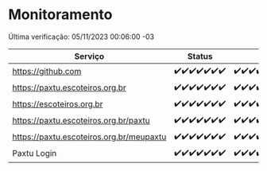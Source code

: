 # Monitoramento

Última verificação: 05/11/2023 00:06:00 -03

|Serviço|Status|Últimas 24h|
|---|---|---|
|https://github.com|<span title="2023-10-29: OK=24">✔️</span><span title="2023-10-30: OK=24">✔️</span><span title="2023-10-31: OK=24">✔️</span><span title="2023-11-01: OK=24">✔️</span><span title="2023-11-02: OK=24">✔️</span><span title="2023-11-03: OK=23">✔️</span><span title="2023-11-04: OK=3">✔️</span>|<span title="04/11/2023 00:06:00 -03 : 200">✔️</span><span title="04/11/2023 01:07:00 -03 : 200">✔️</span><span title="04/11/2023 02:04:00 -03 : 200">✔️</span><span title="04/11/2023 03:13:00 -03 : 200">✔️</span><span title="04/11/2023 04:03:00 -03 : 200">✔️</span><span title="04/11/2023 05:07:00 -03 : 200">✔️</span><span title="04/11/2023 06:04:00 -03 : 200">✔️</span><span title="04/11/2023 07:04:00 -03 : 200">✔️</span><span title="04/11/2023 08:03:00 -03 : 200">✔️</span><span title="04/11/2023 09:09:00 -03 : 200">✔️</span><span title="04/11/2023 10:05:00 -03 : 200">✔️</span><span title="04/11/2023 11:03:00 -03 : 200">✔️</span><span title="04/11/2023 12:03:00 -03 : 200">✔️</span><span title="04/11/2023 13:06:00 -03 : 200">✔️</span><span title="04/11/2023 14:03:00 -03 : 200">✔️</span><span title="04/11/2023 15:06:00 -03 : 200">✔️</span><span title="04/11/2023 16:02:00 -03 : 200">✔️</span><span title="04/11/2023 17:04:00 -03 : 200">✔️</span><span title="04/11/2023 18:03:00 -03 : 200">✔️</span><span title="04/11/2023 19:03:00 -03 : 200">✔️</span><span title="04/11/2023 20:04:00 -03 : 200">✔️</span><span title="04/11/2023 21:32:00 -03 : 200">✔️</span><span title="04/11/2023 22:46:00 -03 : 200">✔️</span><span title="04/11/2023 23:18:00 -03 : 200">✔️</span><span title="05/11/2023 00:06:00 -03 : 200">✔️</span>|
|https://paxtu.escoteiros.org.br|<span title="2023-10-29: OK=24">✔️</span><span title="2023-10-30: OK=24">✔️</span><span title="2023-10-31: OK=24">✔️</span><span title="2023-11-01: OK=24">✔️</span><span title="2023-11-02: OK=24">✔️</span><span title="2023-11-03: OK=23">✔️</span><span title="2023-11-04: OK=3">✔️</span>|<span title="04/11/2023 00:06:00 -03 : 200">✔️</span><span title="04/11/2023 01:07:00 -03 : 200">✔️</span><span title="04/11/2023 02:04:00 -03 : 200">✔️</span><span title="04/11/2023 03:13:00 -03 : 200">✔️</span><span title="04/11/2023 04:03:00 -03 : 200">✔️</span><span title="04/11/2023 05:07:00 -03 : 200">✔️</span><span title="04/11/2023 06:04:00 -03 : 200">✔️</span><span title="04/11/2023 07:04:00 -03 : 200">✔️</span><span title="04/11/2023 08:03:00 -03 : 200">✔️</span><span title="04/11/2023 09:09:00 -03 : 200">✔️</span><span title="04/11/2023 10:05:00 -03 : 200">✔️</span><span title="04/11/2023 11:03:00 -03 : 200">✔️</span><span title="04/11/2023 12:03:00 -03 : 200">✔️</span><span title="04/11/2023 13:06:00 -03 : 200">✔️</span><span title="04/11/2023 14:03:00 -03 : 200">✔️</span><span title="04/11/2023 15:06:00 -03 : 200">✔️</span><span title="04/11/2023 16:02:00 -03 : 200">✔️</span><span title="04/11/2023 17:04:00 -03 : 200">✔️</span><span title="04/11/2023 18:03:00 -03 : 200">✔️</span><span title="04/11/2023 19:03:00 -03 : 200">✔️</span><span title="04/11/2023 20:04:00 -03 : 200">✔️</span><span title="04/11/2023 21:32:00 -03 : 200">✔️</span><span title="04/11/2023 22:46:00 -03 : 200">✔️</span><span title="04/11/2023 23:18:00 -03 : 200">✔️</span><span title="05/11/2023 00:06:00 -03 : 200">✔️</span>|
|https://escoteiros.org.br|<span title="2023-10-29: OK=24">✔️</span><span title="2023-10-30: OK=24">✔️</span><span title="2023-10-31: OK=24">✔️</span><span title="2023-11-01: OK=24">✔️</span><span title="2023-11-02: OK=24">✔️</span><span title="2023-11-03: OK=23">✔️</span><span title="2023-11-04: OK=3">✔️</span>|<span title="04/11/2023 00:06:00 -03 : 200">✔️</span><span title="04/11/2023 01:07:00 -03 : 200">✔️</span><span title="04/11/2023 02:04:00 -03 : 200">✔️</span><span title="04/11/2023 03:13:00 -03 : 200">✔️</span><span title="04/11/2023 04:03:00 -03 : 200">✔️</span><span title="04/11/2023 05:07:00 -03 : 200">✔️</span><span title="04/11/2023 06:04:00 -03 : 200">✔️</span><span title="04/11/2023 07:04:00 -03 : 200">✔️</span><span title="04/11/2023 08:03:00 -03 : 200">✔️</span><span title="04/11/2023 09:09:00 -03 : 200">✔️</span><span title="04/11/2023 10:05:00 -03 : 200">✔️</span><span title="04/11/2023 11:03:00 -03 : 200">✔️</span><span title="04/11/2023 12:03:00 -03 : 200">✔️</span><span title="04/11/2023 13:06:00 -03 : 200">✔️</span><span title="04/11/2023 14:03:00 -03 : 200">✔️</span><span title="04/11/2023 15:06:00 -03 : 200">✔️</span><span title="04/11/2023 16:02:00 -03 : 200">✔️</span><span title="04/11/2023 17:04:00 -03 : 200">✔️</span><span title="04/11/2023 18:03:00 -03 : 200">✔️</span><span title="04/11/2023 19:03:00 -03 : 200">✔️</span><span title="04/11/2023 20:04:00 -03 : 200">✔️</span><span title="04/11/2023 21:32:00 -03 : 200">✔️</span><span title="04/11/2023 22:46:00 -03 : 200">✔️</span><span title="04/11/2023 23:18:00 -03 : 200">✔️</span><span title="05/11/2023 00:06:00 -03 : 200">✔️</span>|
|https://paxtu.escoteiros.org.br/paxtu|<span title="2023-10-29: OK=24">✔️</span><span title="2023-10-30: OK=24">✔️</span><span title="2023-10-31: OK=24">✔️</span><span title="2023-11-01: OK=24">✔️</span><span title="2023-11-02: OK=24">✔️</span><span title="2023-11-03: OK=23">✔️</span><span title="2023-11-04: OK=3">✔️</span>|<span title="04/11/2023 00:06:00 -03 : 200">✔️</span><span title="04/11/2023 01:07:00 -03 : 200">✔️</span><span title="04/11/2023 02:04:00 -03 : 200">✔️</span><span title="04/11/2023 03:13:00 -03 : 200">✔️</span><span title="04/11/2023 04:03:00 -03 : 200">✔️</span><span title="04/11/2023 05:07:00 -03 : 200">✔️</span><span title="04/11/2023 06:04:00 -03 : 200">✔️</span><span title="04/11/2023 07:04:00 -03 : 200">✔️</span><span title="04/11/2023 08:03:00 -03 : 200">✔️</span><span title="04/11/2023 09:09:00 -03 : 200">✔️</span><span title="04/11/2023 10:05:00 -03 : 200">✔️</span><span title="04/11/2023 11:03:00 -03 : 200">✔️</span><span title="04/11/2023 12:03:00 -03 : 200">✔️</span><span title="04/11/2023 13:06:00 -03 : 200">✔️</span><span title="04/11/2023 14:03:00 -03 : 200">✔️</span><span title="04/11/2023 15:06:00 -03 : 200">✔️</span><span title="04/11/2023 16:02:00 -03 : 200">✔️</span><span title="04/11/2023 17:04:00 -03 : 200">✔️</span><span title="04/11/2023 18:03:00 -03 : 200">✔️</span><span title="04/11/2023 19:03:00 -03 : 200">✔️</span><span title="04/11/2023 20:04:00 -03 : 200">✔️</span><span title="04/11/2023 21:32:00 -03 : 200">✔️</span><span title="04/11/2023 22:46:00 -03 : 200">✔️</span><span title="04/11/2023 23:18:00 -03 : 200">✔️</span><span title="05/11/2023 00:06:00 -03 : 200">✔️</span>|
|https://paxtu.escoteiros.org.br/meupaxtu|<span title="2023-10-29: OK=24">✔️</span><span title="2023-10-30: OK=24">✔️</span><span title="2023-10-31: OK=24">✔️</span><span title="2023-11-01: OK=24">✔️</span><span title="2023-11-02: OK=24">✔️</span><span title="2023-11-03: OK=23">✔️</span><span title="2023-11-04: OK=3">✔️</span>|<span title="04/11/2023 00:06:00 -03 : 200">✔️</span><span title="04/11/2023 01:07:00 -03 : 200">✔️</span><span title="04/11/2023 02:04:00 -03 : 200">✔️</span><span title="04/11/2023 03:13:00 -03 : 200">✔️</span><span title="04/11/2023 04:03:00 -03 : 200">✔️</span><span title="04/11/2023 05:07:00 -03 : 200">✔️</span><span title="04/11/2023 06:04:00 -03 : 200">✔️</span><span title="04/11/2023 07:04:00 -03 : 200">✔️</span><span title="04/11/2023 08:03:00 -03 : 200">✔️</span><span title="04/11/2023 09:09:00 -03 : 200">✔️</span><span title="04/11/2023 10:05:00 -03 : 200">✔️</span><span title="04/11/2023 11:03:00 -03 : 200">✔️</span><span title="04/11/2023 12:03:00 -03 : 200">✔️</span><span title="04/11/2023 13:06:00 -03 : 200">✔️</span><span title="04/11/2023 14:03:00 -03 : 200">✔️</span><span title="04/11/2023 15:06:00 -03 : 200">✔️</span><span title="04/11/2023 16:02:00 -03 : 200">✔️</span><span title="04/11/2023 17:04:00 -03 : 200">✔️</span><span title="04/11/2023 18:03:00 -03 : 200">✔️</span><span title="04/11/2023 19:03:00 -03 : 200">✔️</span><span title="04/11/2023 20:04:00 -03 : 200">✔️</span><span title="04/11/2023 21:32:00 -03 : 200">✔️</span><span title="04/11/2023 22:46:00 -03 : 200">✔️</span><span title="04/11/2023 23:18:00 -03 : 200">✔️</span><span title="05/11/2023 00:06:00 -03 : 200">✔️</span>|
|Paxtu Login|<span title="2023-10-29: OK=24">✔️</span><span title="2023-10-30: OK=24">✔️</span><span title="2023-10-31: OK=24">✔️</span><span title="2023-11-01: OK=24">✔️</span><span title="2023-11-02: OK=24">✔️</span><span title="2023-11-03: OK=23">✔️</span><span title="2023-11-04: OK=3">✔️</span>|<span title="04/11/2023 00:06:00 -03 : 200">✔️</span><span title="04/11/2023 01:07:00 -03 : 200">✔️</span><span title="04/11/2023 02:04:00 -03 : 200">✔️</span><span title="04/11/2023 03:13:00 -03 : 200">✔️</span><span title="04/11/2023 04:03:00 -03 : 200">✔️</span><span title="04/11/2023 05:07:00 -03 : 200">✔️</span><span title="04/11/2023 06:04:00 -03 : 200">✔️</span><span title="04/11/2023 07:04:00 -03 : 200">✔️</span><span title="04/11/2023 08:03:00 -03 : 200">✔️</span><span title="04/11/2023 09:09:00 -03 : 200">✔️</span><span title="04/11/2023 10:05:00 -03 : 200">✔️</span><span title="04/11/2023 11:03:00 -03 : 200">✔️</span><span title="04/11/2023 12:03:00 -03 : 200">✔️</span><span title="04/11/2023 13:06:00 -03 : 200">✔️</span><span title="04/11/2023 14:03:00 -03 : 200">✔️</span><span title="04/11/2023 15:06:00 -03 : 200">✔️</span><span title="04/11/2023 16:02:00 -03 : 200">✔️</span><span title="04/11/2023 17:04:00 -03 : 200">✔️</span><span title="04/11/2023 18:03:00 -03 : 200">✔️</span><span title="04/11/2023 19:03:00 -03 : 200">✔️</span><span title="04/11/2023 20:04:00 -03 : 200">✔️</span><span title="04/11/2023 21:32:00 -03 : 200">✔️</span><span title="04/11/2023 22:46:00 -03 : 200">✔️</span><span title="04/11/2023 23:18:00 -03 : 200">✔️</span><span title="05/11/2023 00:06:00 -03 : 200">✔️</span>|
